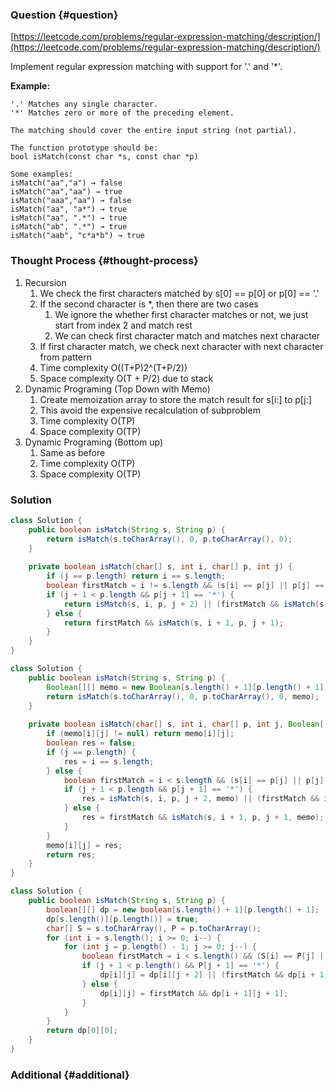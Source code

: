 ### Question {#question}

[https://leetcode.com/problems/regular-expression-matching/description/](https://leetcode.com/problems/regular-expression-matching/description/)

Implement regular expression matching with support for '.' and '\*'.

**Example:**

```
'.' Matches any single character.
'*' Matches zero or more of the preceding element.

The matching should cover the entire input string (not partial).

The function prototype should be:
bool isMatch(const char *s, const char *p)

Some examples:
isMatch("aa","a") → false
isMatch("aa","aa") → true
isMatch("aaa","aa") → false
isMatch("aa", "a*") → true
isMatch("aa", ".*") → true
isMatch("ab", ".*") → true
isMatch("aab", "c*a*b") → true
```

### Thought Process {#thought-process}

1. Recursion
   1. We check the first characters matched by s\[0\] == p\[0\] or p\[0\] == '.'
   2. If the second character is \*, then there are two cases
      1. We ignore the whether first character matches or not, we just start from index 2 and match rest
      2. We can check first character match and matches next character
   3. If first character match, we check next character with next character from pattern
   4. Time complexity O\(\(T+P\)2^\(T+P/2\)\)
   5. Space complexity O\(T + P/2\) due to stack
2. Dynamic Programing \(Top Down with Memo\)
   1. Create memoization array to store the match result for s\[i:\] to p\[j:\]
   2. This avoid the expensive recalculation of subproblem
   3. Time complexity O\(TP\)
   4. Space complexity O\(TP\)
3. Dynamic Programing \(Bottom up\)
   1. Same as before
   2. Time complexity O\(TP\)
   3. Space complexity O\(TP\)

### Solution

```java
class Solution {
    public boolean isMatch(String s, String p) {
        return isMatch(s.toCharArray(), 0, p.toCharArray(), 0);
    }
    
    private boolean isMatch(char[] s, int i, char[] p, int j) {
        if (j == p.length) return i == s.length;
        boolean firstMatch = i != s.length && (s[i] == p[j] || p[j] == '.');
        if (j + 1 < p.length && p[j + 1] == '*') {
            return isMatch(s, i, p, j + 2) || (firstMatch && isMatch(s, i + 1, p, j));
        } else {
            return firstMatch && isMatch(s, i + 1, p, j + 1);
        }
    }
}
```

```java
class Solution {
    public boolean isMatch(String s, String p) {
        Boolean[][] memo = new Boolean[s.length() + 1][p.length() + 1];
        return isMatch(s.toCharArray(), 0, p.toCharArray(), 0, memo);
    }
    
    private boolean isMatch(char[] s, int i, char[] p, int j, Boolean[][] memo) {
        if (memo[i][j] != null) return memo[i][j];
        boolean res = false;
        if (j == p.length) {
            res = i == s.length;
        } else {
            boolean firstMatch = i < s.length && (s[i] == p[j] || p[j] == '.');
            if (j + 1 < p.length && p[j + 1] == '*') {
                res = isMatch(s, i, p, j + 2, memo) || (firstMatch && isMatch(s, i + 1, p, j, memo));
            } else {
                res = firstMatch && isMatch(s, i + 1, p, j + 1, memo);
            }
        }
        memo[i][j] = res;
        return res;
    }
}
```

```java
class Solution {
    public boolean isMatch(String s, String p) {
        boolean[][] dp = new boolean[s.length() + 1][p.length() + 1];
        dp[s.length()][p.length()] = true;
        char[] S = s.toCharArray(), P = p.toCharArray();
        for (int i = s.length(); i >= 0; i--) {
            for (int j = p.length() - 1; j >= 0; j--) {
                boolean firstMatch = i < s.length() && (S[i] == P[j] || P[j] == '.');
                if (j + 1 < p.length() && P[j + 1] == '*') {
                    dp[i][j] = dp[i][j + 2] || (firstMatch && dp[i + 1][j]);
                } else {
                    dp[i][j] = firstMatch && dp[i + 1][j + 1];
                }
            }
        }
        return dp[0][0];
    }
}
```

### Additional {#additional}




